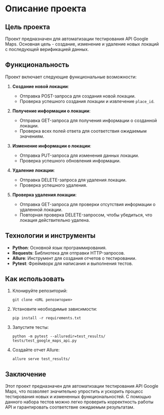 # Описание проекта

## Цель проекта

Проект предназначен для автоматизации тестирования API Google Maps. Основная цель - создание, изменение и удаление новых локаций с последующей верификацией данных.

## Функциональность

Проект включает следующие функциональные возможности:

1. **Создание новой локации**:
    - Отправка POST-запроса для создания новой локации.
    - Проверка успешного создания локации и извлечение `place_id`.

2. **Получение информации о локации**:
    - Отправка GET-запроса для получения информации о созданной локации.
    - Проверка всех полей ответа для соответствия ожидаемым значениям.

3. **Изменение информации о локации**:
    - Отправка PUT-запроса для изменения данных локации.
    - Проверка успешного обновления информации.

4. **Удаление локации**:
    - Отправка DELETE-запроса для удаления локации.
    - Проверка успешного удаления.

5. **Проверка удаления локации**:
    - Отправка GET-запроса для проверки отсутствия информации о удаленной локации.
    - Повторная проверка DELETE-запросом, чтобы убедиться, что локация действительно удалена.

## Технологии и инструменты

- **Python**: Основной язык программирования.
- **Requests**: Библиотека для отправки HTTP-запросов.
- **Allure**: Инструмент для создания отчетов о тестировании.
- **Pytest**: Фреймворк для написания и выполнения тестов.

## Как использовать

1. Клонируйте репозиторий:
    ```
    git clone <URL репозитория>
    ```

2. Установите необходимые зависимости:
    ```
    pip install -r requirements.txt
    ```

3. Запустите тесты:
    ```
    python -m pytest --alluredir=test_results/ tests/test_google_maps_api.py
    ```

4. Создайте отчет Allure:
    ```
    allure serve test_results/
    ```

## Заключение

Этот проект предназначен для автоматизации тестирования API Google Maps, что позволяет значительно упростить и ускорить процесс тестирования новых и измененных функциональностей. С помощью данного набора тестов можно легко проверить корректность работы API и гарантировать соответствие ожидаемым результатам.

